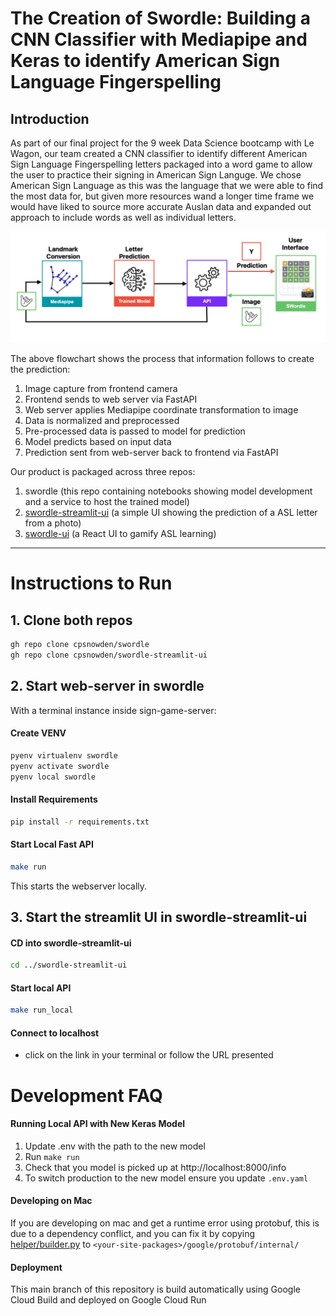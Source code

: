 # The Creation of Swordle: Building a CNN Classifier with Mediapipe and Keras to identify American Sign Language Fingerspelling

## Introduction

As part of our final project for the 9 week Data Science bootcamp with Le Wagon, our team created a CNN classifier to identify different American Sign Language Fingerspelling letters packaged into a word game to allow the user to practice their signing in American Sign Languge. We chose American Sign Language as this was the language that we were able to find the most data for, but given more resources wand a longer time frame we would have liked to source more accurate Auslan data and expanded out approach to include words as well as individual letters.

![Flowchart](docs/flowchart.png)

The above flowchart shows the process that information follows to create the prediction:

1. Image capture from frontend camera
2. Frontend sends to web server via FastAPI
3. Web server applies Mediapipe coordinate transformation to image
4. Data is normalized and preprocessed
5. Pre-processed data is passed to model for prediction
6. Model predicts based on input data
7. Prediction sent from web-server back to frontend via FastAPI

Our product is packaged across three repos:

1. swordle (this repo containing notebooks showing model development and a service to host the trained model)
2. [swordle-streamlit-ui](https://github.com/cpsnowden/swordle-streamlit-ui) (a simple UI showing the prediction of a ASL letter from a photo)
3. [swordle-ui](https://github.com/cpsnowden/swordle-ui) (a React UI to gamify ASL learning)

---

# Instructions to Run

## 1. Clone both repos

```bash
gh repo clone cpsnowden/swordle
gh repo clone cpsnowden/swordle-streamlit-ui
```

## 2. Start web-server in swordle

With a terminal instance inside sign-game-server:

#### Create VENV

```bash
pyenv virtualenv swordle
pyenv activate swordle
pyenv local swordle
```

#### Install Requirements

```bash
pip install -r requirements.txt
```

#### Start Local Fast API

```bash
make run
```

This starts the webserver locally.

## 3. Start the streamlit UI in swordle-streamlit-ui

#### CD into swordle-streamlit-ui

```bash
cd ../swordle-streamlit-ui
```

#### Start local API

```bash
make run_local
```

#### Connect to localhost

- click on the link in your terminal or follow the URL presented

# Development FAQ

#### Running Local API with New Keras Model

1. Update .env with the path to the new model
2. Run `make run`
3. Check that you model is picked up at http://localhost:8000/info
4. To switch production to the new model ensure you update `.env.yaml`

#### Developing on Mac

If you are developing on mac and get a runtime error using protobuf, this is
due to a dependency conflict, and you can fix it by copying [helper/builder.py](helper/builder.py) to `<your-site-packages>/google/protobuf/internal/`

#### Deployment

This main branch of this repository is build automatically using Google Cloud Build and
deployed on Google Cloud Run
